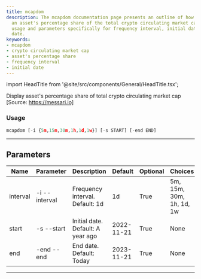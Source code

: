 ```yaml
---
title: mcapdom
description: The mcapdom documentation page presents an outline of how to display
  an asset's percentage share of the total crypto circulating market cap. It includes
  usage and parameters specifically for frequency interval, initial date, and end
  date.
keywords:
- mcapdom
- crypto circulating market cap
- asset's percentage share
- frequency interval
- initial date
---
```


import HeadTitle from '@site/src/components/General/HeadTitle.tsx';

<HeadTitle title="crypto /dd/mcapdom - Reference | OpenBB Terminal Docs" />

Display asset's percentage share of total crypto circulating market cap [Source: https://messari.io]

### Usage

```python wordwrap
mcapdom [-i {5m,15m,30m,1h,1d,1w}] [-s START] [-end END]
```

---

## Parameters

| Name | Parameter | Description | Default | Optional | Choices |
| ---- | --------- | ----------- | ------- | -------- | ------- |
| interval | -i  --interval | Frequency interval. Default: 1d | 1d | True | 5m, 15m, 30m, 1h, 1d, 1w |
| start | -s  --start | Initial date. Default: A year ago | 2022-11-21 | True | None |
| end | -end  --end | End date. Default: Today | 2023-11-21 | True | None |

---
